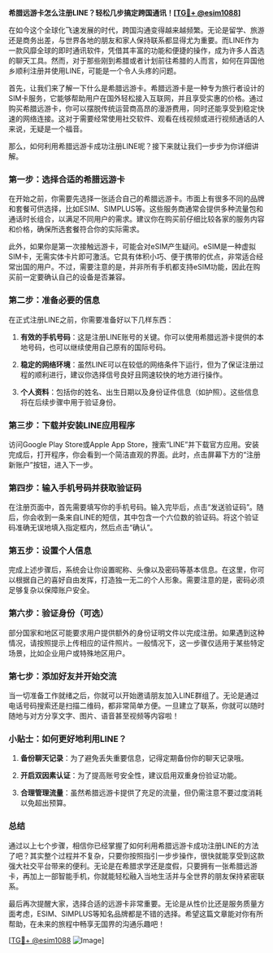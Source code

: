 **希腊远游卡怎么注册LINE？轻松几步搞定跨国通讯！[[TG💪+ @esim1088](https://t.me/s/esim1088)]**

在如今这个全球化飞速发展的时代，跨国沟通变得越来越频繁。无论是留学、旅游还是商务出差，与世界各地的朋友和家人保持联系都显得尤为重要。而LINE作为一款风靡全球的即时通讯软件，凭借其丰富的功能和便捷的操作，成为许多人首选的聊天工具。然而，对于那些刚到希腊或者计划前往希腊的人而言，如何在异国他乡顺利注册并使用LINE，可能是一个令人头疼的问题。

首先，让我们来了解一下什么是希腊远游卡。希腊远游卡是一种专为旅行者设计的SIM卡服务，它能够帮助用户在国外轻松接入互联网，并且享受实惠的价格。通过购买希腊远游卡，你可以摆脱传统运营商高昂的漫游费用，同时还能享受到稳定快速的网络连接。这对于需要经常使用社交软件、观看在线视频或进行视频通话的人来说，无疑是一个福音。

那么，如何利用希腊远游卡成功注册LINE呢？接下来就让我们一步步为你详细讲解。

### 第一步：选择合适的希腊远游卡

在开始之前，你需要先选择一张适合自己的希腊远游卡。市面上有很多不同的品牌和套餐可供选择，比如ESIM、SIMPLUS等。这些服务商通常会提供多种流量包和通话时长组合，以满足不同用户的需求。建议你在购买前仔细比较各家的服务内容和价格，确保所选套餐符合你的实际需求。

此外，如果你是第一次接触远游卡，可能会对eSIM产生疑问。eSIM是一种虚拟SIM卡，无需实体卡片即可激活。它具有体积小巧、便于携带的优点，非常适合经常出国的用户。不过，需要注意的是，并非所有手机都支持eSIM功能，因此在购买前一定要确认自己的设备是否兼容。

### 第二步：准备必要的信息

在正式注册LINE之前，你需要准备好以下几样东西：

1. **有效的手机号码**：这是注册LINE账号的关键。你可以使用希腊远游卡提供的本地号码，也可以继续使用自己原有的国际号码。
   
2. **稳定的网络环境**：虽然LINE可以在较低的网络条件下运行，但为了保证注册过程的顺利进行，建议你选择信号良好且网速较快的地方进行操作。

3. **个人资料**：包括你的姓名、出生日期以及身份证件信息（如护照）。这些信息将在后续步骤中用于验证身份。

### 第三步：下载并安装LINE应用程序

访问Google Play Store或Apple App Store，搜索“LINE”并下载官方应用。安装完成后，打开程序，你会看到一个简洁直观的界面。此时，点击屏幕下方的“注册新账户”按钮，进入下一步。

### 第四步：输入手机号码并获取验证码

在注册页面中，首先需要填写你的手机号码。输入完毕后，点击“发送验证码”。随后，你会收到一条来自LINE的短信，其中包含一个六位数的验证码。将这个验证码准确无误地填入指定框内，然后点击“确认”。

### 第五步：设置个人信息

完成上述步骤后，系统会让你设置昵称、头像以及密码等基本信息。在这里，你可以根据自己的喜好自由发挥，打造独一无二的个人形象。需要注意的是，密码必须足够复杂以保障账户安全。

### 第六步：验证身份（可选）

部分国家和地区可能要求用户提供额外的身份证明文件以完成注册。如果遇到这种情况，请按照提示上传相应的证件照片。一般情况下，这一步骤仅适用于某些特定场景，比如企业用户或特殊地区用户。

### 第七步：添加好友并开始交流

当一切准备工作就绪之后，你就可以开始邀请朋友加入LINE群组了。无论是通过电话号码搜索还是扫描二维码，都非常简单方便。一旦建立了联系，你就可以随时随地与对方分享文字、图片、语音甚至视频等内容啦！

### 小贴士：如何更好地利用LINE？

1. **备份聊天记录**：为了避免丢失重要信息，记得定期备份你的聊天记录哦。
   
2. **开启双因素认证**：为了提高账号安全性，建议启用双重身份验证功能。
   
3. **合理管理流量**：虽然希腊远游卡提供了充足的流量，但仍需注意不要过度消耗以免超出预算。

### 总结

通过以上七个步骤，相信你已经掌握了如何利用希腊远游卡成功注册LINE的方法了吧？其实整个过程并不复杂，只要你按照指引一步步操作，很快就能享受到这款强大社交平台带来的便利。无论是在希腊求学还是度假，只要拥有一张希腊远游卡，再加上一部智能手机，你就能轻松融入当地生活并与全世界的朋友保持紧密联系。

最后再次提醒大家，选择合适的远游卡非常重要。无论是从性价比还是服务质量方面考虑，ESIM、SIMPLUS等知名品牌都是不错的选择。希望这篇文章能对你有所帮助，在未来的旅程中畅享无国界的沟通乐趣吧！

[[TG💪+ @esim1088](https://t.me/s/esim1088) ![Image](https://i.postimg.cc/4NQfJmqS/Snipaste-2025-05-13-00-14-12.png)]